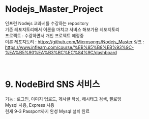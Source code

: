 # Nodejs_Master_Project
인프런 Nodejs 교과서를 수강하는 repository<br>
기존 레포지토리에서 이론을 마치고 서비스 해보기용 레포지토리<br>
프로젝트 : 수강하면서 개인 프로젝트 예정중<br>
이론 레포지토리 : https://github.com/Microsongs/Nodejs_Master
링크 : https://www.inflearn.com/course/%EB%85%B8%EB%93%9C-%EA%B5%90%EA%B3%BC%EC%84%9C/dashboard<br>
<br><br>


# 9. NodeBird SNS 서비스
기능 : 로그인, 이미지 업로드, 게시글 작성, 해시태그 검색, 팔로잉<br>
Mysql 사용, Express 사용<br>
현재 9-3 Passport까지 완성
Mysql 설치 완료